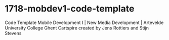 # 1718-mobdev1-code-template
Code Template Mobile Development I | New Media Development | Artevelde University College Ghent
Cartspire created by Jens Rottiers and Stijn Stevens
